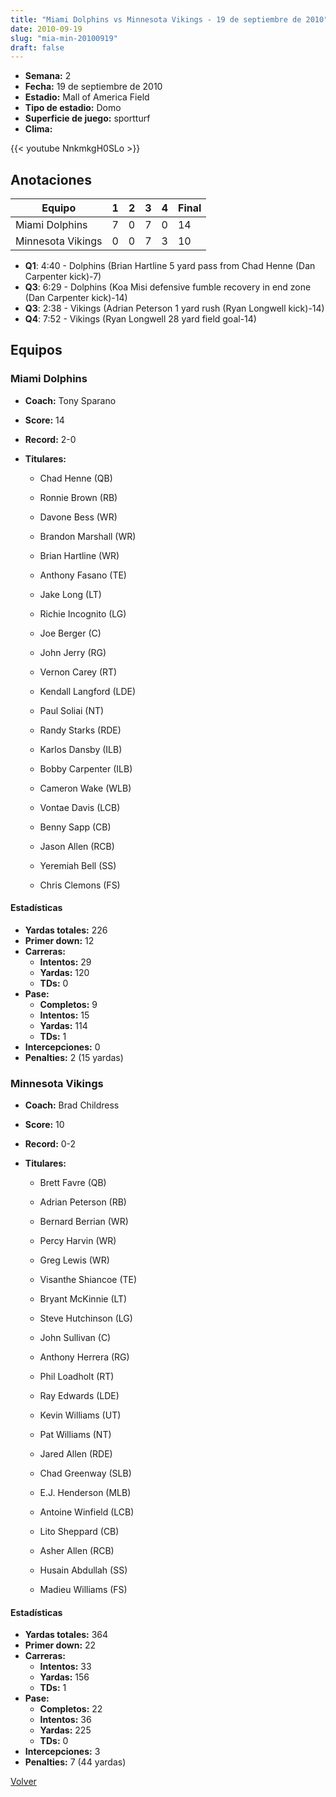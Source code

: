 ```yaml
---
title: "Miami Dolphins vs Minnesota Vikings - 19 de septiembre de 2010"
date: 2010-09-19
slug: "mia-min-20100919"
draft: false
---
```


- **Semana:** 2
- **Fecha:** 19 de septiembre de 2010
- **Estadio:** Mall of America Field
- **Tipo de estadio:** Domo
- **Superficie de juego:** sportturf
- **Clima:** 


{{< youtube NnkmkgH0SLo >}}


## Anotaciones
| Equipo | 1 | 2 | 3 | 4 | Final |
|--------|---|---|---|---|-------|
| Miami Dolphins  | 7 | 0 | 7 | 0  | 14 |
| Minnesota Vikings  | 0 | 0 | 7 | 3  | 10 |
- **Q1**: 4:40 - Dolphins (Brian Hartline 5 yard pass from Chad Henne (Dan Carpenter kick)-7)
- **Q3**: 6:29 - Dolphins (Koa Misi defensive fumble recovery in end zone (Dan Carpenter kick)-14)
- **Q3**: 2:38 - Vikings (Adrian Peterson 1 yard rush (Ryan Longwell kick)-14)
- **Q4**: 7:52 - Vikings (Ryan Longwell 28 yard field goal-14)


## Equipos


### Miami Dolphins
* **Coach:** Tony Sparano
* **Score:** 14
* **Record:** 2-0
* **Titulares:** 

  * Chad Henne (QB) 

  * Ronnie Brown (RB) 

  * Davone Bess (WR) 

  * Brandon Marshall (WR) 

  * Brian Hartline (WR) 

  * Anthony Fasano (TE) 

  * Jake Long (LT) 

  * Richie Incognito (LG) 

  * Joe Berger (C) 

  * John Jerry (RG) 

  * Vernon Carey (RT) 

  * Kendall Langford (LDE) 

  * Paul Soliai (NT) 

  * Randy Starks (RDE) 

  * Karlos Dansby (ILB) 

  * Bobby Carpenter (ILB) 

  * Cameron Wake (WLB) 

  * Vontae Davis (LCB) 

  * Benny Sapp (CB) 

  * Jason Allen (RCB) 

  * Yeremiah Bell (SS) 

  * Chris Clemons (FS) 

#### Estadísticas
* **Yardas totales:** 226
* **Primer down:** 12
* **Carreras:**
  * **Intentos:** 29
  * **Yardas:** 120
  * **TDs:** 0
* **Pase:**
  * **Completos:** 9
  * **Intentos:** 15
  * **Yardas:** 114
  * **TDs:** 1
* **Intercepciones:** 0
* **Penalties:** 2 (15 yardas)

### Minnesota Vikings
* **Coach:** Brad Childress
* **Score:** 10
* **Record:** 0-2
* **Titulares:** 

  * Brett Favre (QB) 

  * Adrian Peterson (RB) 

  * Bernard Berrian (WR) 

  * Percy Harvin (WR) 

  * Greg Lewis (WR) 

  * Visanthe Shiancoe (TE) 

  * Bryant McKinnie (LT) 

  * Steve Hutchinson (LG) 

  * John Sullivan (C) 

  * Anthony Herrera (RG) 

  * Phil Loadholt (RT) 

  * Ray Edwards (LDE) 

  * Kevin Williams (UT) 

  * Pat Williams (NT) 

  * Jared Allen (RDE) 

  * Chad Greenway (SLB) 

  * E.J. Henderson (MLB) 

  * Antoine Winfield (LCB) 

  * Lito Sheppard (CB) 

  * Asher Allen (RCB) 

  * Husain Abdullah (SS) 

  * Madieu Williams (FS) 

#### Estadísticas
* **Yardas totales:** 364
* **Primer down:** 22
* **Carreras:**
  * **Intentos:** 33
  * **Yardas:** 156
  * **TDs:** 1
* **Pase:**
  * **Completos:** 22
  * **Intentos:** 36
  * **Yardas:** 225
  * **TDs:** 0
* **Intercepciones:** 3
* **Penalties:** 7 (44 yardas)


[Volver](/historia/2010)
